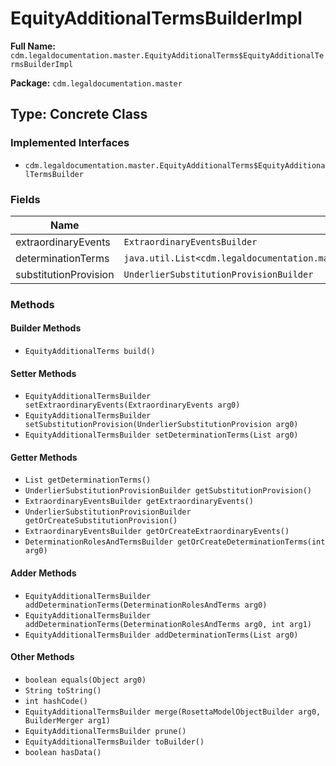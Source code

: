 # EquityAdditionalTermsBuilderImpl

**Full Name:** `cdm.legaldocumentation.master.EquityAdditionalTerms$EquityAdditionalTermsBuilderImpl`

**Package:** `cdm.legaldocumentation.master`

## Type: Concrete Class

### Implemented Interfaces

- `cdm.legaldocumentation.master.EquityAdditionalTerms$EquityAdditionalTermsBuilder`

### Fields

| Name | Type | Description |
|------|------|-------------|
| extraordinaryEvents | `ExtraordinaryEventsBuilder` |  |
| determinationTerms | `java.util.List<cdm.legaldocumentation.master.DeterminationRolesAndTerms$DeterminationRolesAndTermsBuilder>` |  |
| substitutionProvision | `UnderlierSubstitutionProvisionBuilder` |  |

### Methods

#### Builder Methods

- `EquityAdditionalTerms build()`

#### Setter Methods

- `EquityAdditionalTermsBuilder setExtraordinaryEvents(ExtraordinaryEvents arg0)`
- `EquityAdditionalTermsBuilder setSubstitutionProvision(UnderlierSubstitutionProvision arg0)`
- `EquityAdditionalTermsBuilder setDeterminationTerms(List arg0)`

#### Getter Methods

- `List getDeterminationTerms()`
- `UnderlierSubstitutionProvisionBuilder getSubstitutionProvision()`
- `ExtraordinaryEventsBuilder getExtraordinaryEvents()`
- `UnderlierSubstitutionProvisionBuilder getOrCreateSubstitutionProvision()`
- `ExtraordinaryEventsBuilder getOrCreateExtraordinaryEvents()`
- `DeterminationRolesAndTermsBuilder getOrCreateDeterminationTerms(int arg0)`

#### Adder Methods

- `EquityAdditionalTermsBuilder addDeterminationTerms(DeterminationRolesAndTerms arg0)`
- `EquityAdditionalTermsBuilder addDeterminationTerms(DeterminationRolesAndTerms arg0, int arg1)`
- `EquityAdditionalTermsBuilder addDeterminationTerms(List arg0)`

#### Other Methods

- `boolean equals(Object arg0)`
- `String toString()`
- `int hashCode()`
- `EquityAdditionalTermsBuilder merge(RosettaModelObjectBuilder arg0, BuilderMerger arg1)`
- `EquityAdditionalTermsBuilder prune()`
- `EquityAdditionalTermsBuilder toBuilder()`
- `boolean hasData()`

